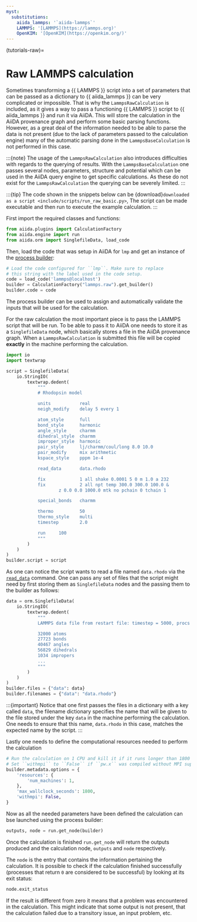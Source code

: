```yaml
---
myst:
  substitutions:
    aiida_lammps: '`aiida-lammps`'
    LAMMPS: '[LAMMPS](https://lammps.org)'
    OpenKIM: '[OpenKIM](https://openkim.org/)'
---
```


(tutorials-raw)=

# Raw LAMMPS calculation

Sometimes transforming a {{ LAMMPS }} script into a set of parameters that can be passed as a dictionary to {{ aiida_lammps }} can be very complicated or impossible. That is why the `LammpsRawCalculation` is included, as it gives a way to pass a functioning {{ LAMMPS }} script to {{ aiida_lammps }} and run it via AiiDA. This will store the calculation in the AiiDA provenance graph and perform some basic parsing functions. However, as a great deal of the information needed to be able to parse the data is not present (due to the lack of parameters passed to the calculation engine) many of the automatic parsing done in the `LammpsBaseCalculation` is not performed in this case.

:::{note}
The usage of the `LammpsRawCalculation` also introduces difficulties with regards to the querying of results. With the `LammpsBaseCalculation` one passes several nodes, parameters, structure and potential which can be used in the AiiDA query engine to get specific calculations. As these do not exist for the `LammpsRawCalculation` the querying can be severely limited.
:::

:::{tip}
The code shown in the snippets below can be {download}`downloaded as a script <include/scripts/run_raw_basic.py>`,
The script can be made executable and then run to execute the example calculation.
:::



First import the required classes and functions:

```python
from aiida.plugins import CalculationFactory
from aiida.engine import run
from aiida.orm import SinglefileData, load_code
```

Then, load the code that was setup in AiiDA for `lmp` and get an instance of the [process builder](https://aiida.readthedocs.io/projects/aiida-core/en/latest/topics/processes/usage.html#process-builder):

```python
# Load the code configured for ``lmp``. Make sure to replace
# this string with the label used in the code setup.
code = load_code('lammps@localhost')
builder = CalculationFactory("lammps.raw").get_builder()
builder.code = code
```

The process builder can be used to assign and automatically validate the inputs that will be used for the calculation.

For the raw calculation the most important piece is to pass the LAMMPS script that will be run. To be able to pass it to AiiDA one needs to store it as a `SinglefileData` node, which basically stores a file in the AiiDA provenance graph. When a `LammpsRawCalculation` is submitted this file will be copied **exactly** in the machine performing the calculation.
```python
import io
import textwrap

script = SinglefileData(
    io.StringIO(
        textwrap.dedent(
            """
            # Rhodopsin model

            units           real
            neigh_modify    delay 5 every 1

            atom_style      full
            bond_style      harmonic
            angle_style     charmm
            dihedral_style  charmm
            improper_style  harmonic
            pair_style      lj/charmm/coul/long 8.0 10.0
            pair_modify     mix arithmetic
            kspace_style    pppm 1e-4

            read_data       data.rhodo

            fix             1 all shake 0.0001 5 0 m 1.0 a 232
            fix             2 all npt temp 300.0 300.0 100.0 &
                    z 0.0 0.0 1000.0 mtk no pchain 0 tchain 1

            special_bonds   charmm

            thermo          50
            thermo_style    multi
            timestep        2.0

            run     100
            """
        )
    )
)
builder.script = script
```

As one can notice the script wants to read a file named `data.rhodo` via the [`read_data`](https://docs.lammps.org/read_data.html) command. One can pass any set of files that the script might need by first storing them as `SinglefileData` nodes and the passing them to the builder as follows:

```python
data = orm.SinglefileData(
    io.StringIO(
        textwrap.dedent(
            """
            LAMMPS data file from restart file: timestep = 5000, procs = 1

            32000 atoms
            27723 bonds
            40467 angles
            56829 dihedrals
            1034 impropers
            ...
            """
        )
    )
)
builder.files = {"data": data}
builder.filenames = {"data": "data.rhodo"}
```

:::{important}
Notice that one first passes the files in a dictionary with a key called `data`, the filename dictionary specifies the name that will be given to the file stored under the key `data` in the machine performing the calculation. One needs to ensure that this name, `data.rhodo` in this case, matches the expected name by the script.
:::

Lastly one needs to define the computational resources needed to perform the calculation
```python
# Run the calculation on 1 CPU and kill it if it runs longer than 1800 seconds.
# Set ``withmpi`` to ``False`` if ``pw.x`` was compiled without MPI support.
builder.metadata.options = {
    'resources': {
        'num_machines': 1,
    },
    'max_wallclock_seconds': 1800,
    'withmpi': False,
}
```

Now as all the needed parameters have been defined the calculation can bse launched using the process builder:

```python
outputs, node = run.get_node(builder)
```

Once the calculation is finished `run.get_node` will return the outputs produced and the calculation node, `outputs` and `node` respectively.

The `node` is the entry that contains the information pertaining the calculation.
It is possible to check if the calculation finished successfully (processes that return `0` are considered to be successful) by looking at its exit status:

```python
node.exit_status
```

If the result is different from zero it means that a problem was encountered in the calculation. This might indicate that some output is not present, that the calculation failed due to a transitory issue, an input problem, etc.
